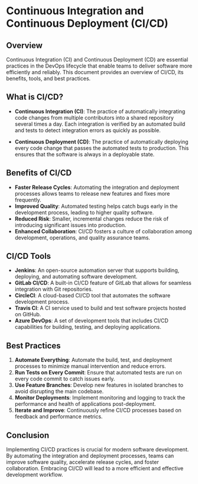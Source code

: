 # Continuous Integration and Continuous Deployment (CI/CD)

## Overview
Continuous Integration (CI) and Continuous Deployment (CD) are essential practices in the DevOps lifecycle that enable teams to deliver software more efficiently and reliably. This document provides an overview of CI/CD, its benefits, tools, and best practices.

## What is CI/CD?
- **Continuous Integration (CI)**: The practice of automatically integrating code changes from multiple contributors into a shared repository several times a day. Each integration is verified by an automated build and tests to detect integration errors as quickly as possible.
  
- **Continuous Deployment (CD)**: The practice of automatically deploying every code change that passes the automated tests to production. This ensures that the software is always in a deployable state.

## Benefits of CI/CD
- **Faster Release Cycles**: Automating the integration and deployment processes allows teams to release new features and fixes more frequently.
- **Improved Quality**: Automated testing helps catch bugs early in the development process, leading to higher quality software.
- **Reduced Risk**: Smaller, incremental changes reduce the risk of introducing significant issues into production.
- **Enhanced Collaboration**: CI/CD fosters a culture of collaboration among development, operations, and quality assurance teams.

## CI/CD Tools
- **Jenkins**: An open-source automation server that supports building, deploying, and automating software development.
- **GitLab CI/CD**: A built-in CI/CD feature of GitLab that allows for seamless integration with Git repositories.
- **CircleCI**: A cloud-based CI/CD tool that automates the software development process.
- **Travis CI**: A CI service used to build and test software projects hosted on GitHub.
- **Azure DevOps**: A set of development tools that includes CI/CD capabilities for building, testing, and deploying applications.

## Best Practices
1. **Automate Everything**: Automate the build, test, and deployment processes to minimize manual intervention and reduce errors.
2. **Run Tests on Every Commit**: Ensure that automated tests are run on every code commit to catch issues early.
3. **Use Feature Branches**: Develop new features in isolated branches to avoid disrupting the main codebase.
4. **Monitor Deployments**: Implement monitoring and logging to track the performance and health of applications post-deployment.
5. **Iterate and Improve**: Continuously refine CI/CD processes based on feedback and performance metrics.

## Conclusion
Implementing CI/CD practices is crucial for modern software development. By automating the integration and deployment processes, teams can improve software quality, accelerate release cycles, and foster collaboration. Embracing CI/CD will lead to a more efficient and effective development workflow.